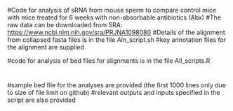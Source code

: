 #Code for analysis of sRNA from mouse sperm to compare control mice with mice treated for 6 weeks with non-absorbable antibiotics (Abx)
#The raw data can be downloaded from SRA: https://www.ncbi.nlm.nih.gov/sra/PRJNA1098080
#Details of the alignment from collapsed fasta files is in the file Aln_script.sh
#key annotation files for the alignment are supplied

#code for analysis of bed files for alignments is in the file All_scripts.R

#
#sample bed file for the analyses are provided (the first 1000 lines only due to size of file limit on github) 
#relevant outputs and inputs specified in the script are also provided
